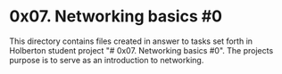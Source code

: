 # 0x07. Networking basics #0
This directory contains files created in answer to tasks set forth in Holberton student project "# 0x07. Networking basics #0". The projects purpose is to serve as an introduction to networking. 
